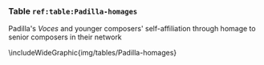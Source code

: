 ### Table `ref:table:Padilla-homages`

Padilla's *Voces* and younger composers' self-affiliation through homage to
senior composers in their network

\includeWideGraphic{img/tables/Padilla-homages}

